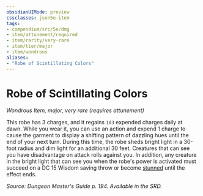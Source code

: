 ```yaml
---
obsidianUIMode: preview
cssclasses: json5e-item
tags:
- compendium/src/5e/dmg
- item/attunement/required
- item/rarity/very-rare
- item/tier/major
- item/wondrous
aliases: 
- "Robe of Scintillating Colors"
---
```

# Robe of Scintillating Colors
*Wondrous Item, major, very rare (requires attunement)*  


This robe has 3 charges, and it regains `1d3` expended charges daily at dawn. While you wear it, you can use an action and expend 1 charge to cause the garment to display a shifting pattern of dazzling hues until the end of your next turn. During this time, the robe sheds bright light in a 30-foot radius and dim light for an additional 30 feet. Creatures that can see you have disadvantage on attack rolls against you. In addition, any creature in the bright light that can see you when the robe's power is activated must succeed on a DC 15 Wisdom saving throw or become [stunned](/Systems/5e/rules/conditions.md#stunned) until the effect ends.

*Source: Dungeon Master's Guide p. 194. Available in the SRD.*